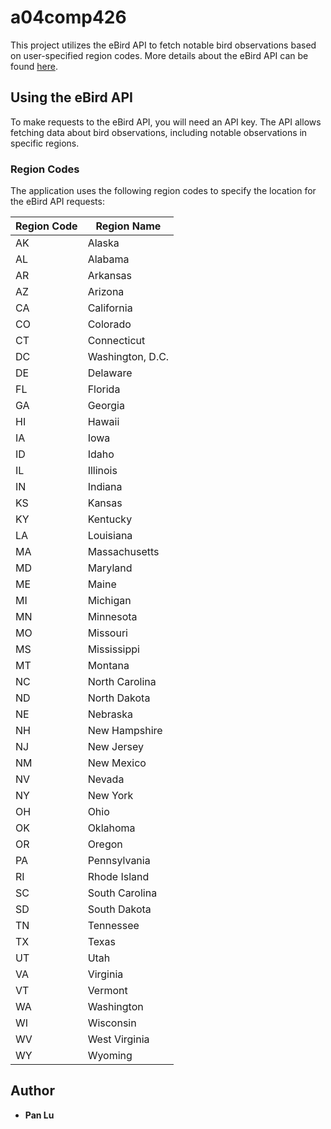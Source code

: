 # a04comp426

This project utilizes the eBird API to fetch notable bird observations based on user-specified region codes. More details about the eBird API can be found [here](https://documenter.getpostman.com/view/664302/S1ENwy59#07c64240-6359-4688-9c4f-ff3d678a7248).


## Using the eBird API

To make requests to the eBird API, you will need an API key. The API allows fetching data about bird observations, including notable observations in specific regions.

### Region Codes

The application uses the following region codes to specify the location for the eBird API requests:

| Region Code | Region Name         |
|-------------|---------------------|
| AK          | Alaska              |
| AL          | Alabama             |
| AR          | Arkansas            |
| AZ          | Arizona             |
| CA          | California          |
| CO          | Colorado            |
| CT          | Connecticut         |
| DC          | Washington, D.C.    |
| DE          | Delaware            |
| FL          | Florida             |
| GA          | Georgia             |
| HI          | Hawaii              |
| IA          | Iowa                |
| ID          | Idaho               |
| IL          | Illinois            |
| IN          | Indiana             |
| KS          | Kansas              |
| KY          | Kentucky            |
| LA          | Louisiana           |
| MA          | Massachusetts       |
| MD          | Maryland            |
| ME          | Maine               |
| MI          | Michigan            |
| MN          | Minnesota           |
| MO          | Missouri            |
| MS          | Mississippi         |
| MT          | Montana             |
| NC          | North Carolina      |
| ND          | North Dakota        |
| NE          | Nebraska            |
| NH          | New Hampshire       |
| NJ          | New Jersey          |
| NM          | New Mexico          |
| NV          | Nevada              |
| NY          | New York            |
| OH          | Ohio                |
| OK          | Oklahoma            |
| OR          | Oregon              |
| PA          | Pennsylvania        |
| RI          | Rhode Island        |
| SC          | South Carolina      |
| SD          | South Dakota        |
| TN          | Tennessee           |
| TX          | Texas               |
| UT          | Utah                |
| VA          | Virginia            |
| VT          | Vermont             |
| WA          | Washington          |
| WI          | Wisconsin           |
| WV          | West Virginia       |
| WY          | Wyoming             |



## Author

* **Pan Lu**



